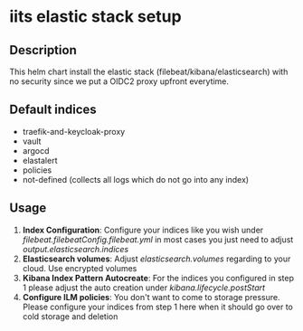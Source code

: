 # iits elastic stack setup

## Description

This helm chart install the elastic stack (filebeat/kibana/elasticsearch) with
no security since we put a OIDC2 proxy upfront everytime.

## Default indices

- traefik-and-keycloak-proxy
- vault 
- argocd
- elastalert 
- policies 
- not-defined (collects all logs which do not go into any index)

## Usage

1. **Index Configuration**: Configure your indices like you wish under _filebeat.filebeatConfig.filebeat.yml_
   in most cases you just need to adjust _output.elasticsearch.indices_
2. **Elasticsearch volumes**: Adjust _elasticsearch.volumes_ regarding to your cloud.
   Use encrypted volumes
3. **Kibana Index Pattern Autocreate**: For the indices you configured in step 1 please adjust the auto creation
    under _kibana.lifecycle.postStart_
4. **Configure ILM policies**: You don't want to come to storage pressure. Please configure your
   indices from step 1 here when it should go over to cold storage and deletion